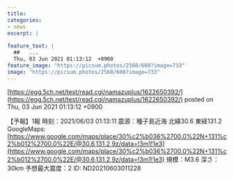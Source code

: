 ```yaml
---
title:   
categories:
- news
excerpt: |
  
feature_text: |
  ##   ...
  Thu, 03 Jun 2021 01:13:12  +0900
feature_image: "https://picsum.photos/2560/600?image=733"
image: "https://picsum.photos/2560/600?image=733"
---
```


[https://egg.5ch.net/test/read.cgi/namazuplus/1622650392/](https://egg.5ch.net/test/read.cgi/namazuplus/1622650392/)
posted on Thu, 03 Jun 2021 01:13:12  +0900

<!--more-->

【予報】1報 時刻：2021/06/03 01:13:11 震源：種子島近海 北緯30.6 東経131.2 GoogleMaps: [https://www.google.com/maps/place/30%c2%b036%2700.0%22N+131%c2%b012%2700.0%22E/@30.6,131.2,9z/data=!3m1!1e3](https://www.google.com/maps/place/30%c2%b036%2700.0%22N+131%c2%b012%2700.0%22E/@30.6,131.2,9z/data=!3m1!1e3) 規模：M3.6 深さ：30km 予想最大震度：2 ID: ND20210603011228
